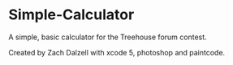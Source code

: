 Simple-Calculator
=================

A simple, basic calculator for the Treehouse forum contest.

Created by Zach Dalzell with xcode 5, photoshop and paintcode.
